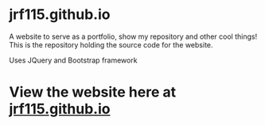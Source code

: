 # jrf115.github.io
  A website to serve as a portfolio, show my repository and other cool things!  
  This is the repository holding the source code for the website.  
  
  Uses JQuery and Bootstrap framework
# View the website here at [jrf115.github.io](https://jrf115.github.io "John's College Github Page")